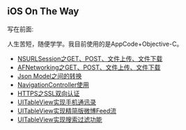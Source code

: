 ## iOS On The Way

写在前面:

人生苦短，随便学学。我目前使用的是AppCode+Objective-C。


- [NSURLSession之GET、POST、文件上传、文件下载](./network)
- [AFNetworking之GET、POST、文件上传、文件下载](./afnetworking)
- [Json Model之间的转换](./JsonModel)
- [NavigationController使用](./navigation)
- [HTTPS之SSL双向认证](./https-api)
- [UITableView实现手机通讯录](./tableview/tableview/Controllers/Contacts)
- [UITableView实现精简版微博Feed流](./tableview/tableview/Controllers/Weibo)
- [UITableView实现搜索过滤功能](./tableview/tableview/Controllers/Search)


